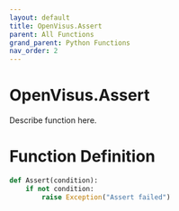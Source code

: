 ```yaml
---
layout: default
title: OpenVisus.Assert
parent: All Functions
grand_parent: Python Functions
nav_order: 2
---
```


# OpenVisus.Assert

Describe function here.

# Function Definition

```python
def Assert(condition):
	if not condition:
		raise Exception("Assert failed")
```